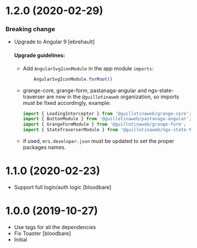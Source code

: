 # 1.2.0 (2020-02-29)

### Breaking change
- Upgrade to Angular 9 [ebrehault]
    
    #### Upgrade guidelines:
        
    - Add `AngularSvgIconModule` in the app module `imports`:

        ```typescript
            AngularSvgIconModule.forRoot()
        ```
    - grange-core, grange-form, pastanaga-angular and ngx-state-traverser are now in the `@guillotinaweb` organization, so imports must be fixed accordingly, example:

        ```typescript
        import { LoadingInterceptor } from '@guillotinaweb/grange-core';
        import { ButtonModule } from '@guillotinaweb/pastanaga-angular';
        import { GrangeFormModule } from '@guillotinaweb/grange-form';
        import { StateTraverserModule } from '@guillotinaweb/ngx-state-traverser';
        ```
    - if used, `mrs.developer.json` must be updated to set the proper packages names.

# 1.1.0 (2020-02-23)

- Support full login/auth logic [bloodbare]

# 1.0.0 (2019-10-27)

- Use tags for all the dependencies
- Fix Toaster [bloodbare]
- Initial
